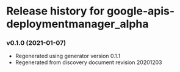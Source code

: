 # Release history for google-apis-deploymentmanager_alpha

### v0.1.0 (2021-01-07)

* Regenerated using generator version 0.1.1
* Regenerated from discovery document revision 20201203

